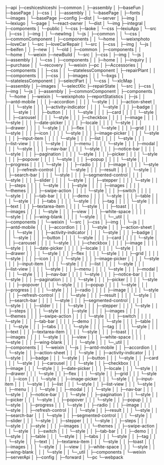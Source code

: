 
├─api
├─ceshiceshiceshi
├─common
│  ├─assembly
│  ├─baseFun
│  ├─basePage
│  ├─css
│  │  ├─assembly
│  │  └─basePage
│  ├─fonts
│  └─images
│      └─basePage
├─config
├─dist
│  └─server
│      ├─img
│      └─lexiugo
│          └─page
│              └─react-owner
│                  └─dist
│                      └─img
├─integral
│  ├─components
│  └─public
│      └─css
├─laoke
│  └─css
├─lexiuApp
│  └─src
│      ├─css
│      ├─img
│      │  └─newImg
│      └─js
│          ├─common
│          │  └─css
│          ├─commonComponent
│          ├─components
│          │  └─home
│          └─weixnphoto
├─loveCar
│  └─src
├─loveCarRepair
│  └─src
│      ├─css
│      ├─img
│      └─js
│          ├─beifen
│          │  ├─new
│          │  └─old
│          ├─common
│          ├─components
│          │  └─home
│          └─weixin
├─newBuild
│  └─src
│      ├─css
│      ├─img
│      └─js
│          ├─assembly
│          │  └─css
│          ├─components
│          │  ├─home
│          │  ├─inquiry
│          │  ├─purchase
│          │  └─recovery
│          └─weixin
├─pc
│  ├─Accessories
│  │  ├─components
│  │  ├─css
│  │  └─statelessComponent
│  ├─repairPlant
│  │  ├─components
│  │  ├─css
│  │  ├─images
│  │  │  └─bxgs
│  │  └─statelessComponent
│  ├─selectPart
│  │  └─css
│  └─xlcMap
│      ├─assembly
│      ├─images
│      └─selectXlc
├─repairState
│  └─src
│      ├─css
│      ├─img
│      └─js
│          ├─assembly
│          ├─commonComponent
│          ├─components
│          │  └─home
│          ├─weixin
│          └─weixnphoto
├─reportStatistics
│  ├─js
│  │  ├─antd-mobile
│  │  │  ├─accordion
│  │  │  │  └─style
│  │  │  ├─action-sheet
│  │  │  │  └─style
│  │  │  ├─activity-indicator
│  │  │  │  └─style
│  │  │  ├─badge
│  │  │  │  └─style
│  │  │  ├─button
│  │  │  │  └─style
│  │  │  ├─card
│  │  │  │  └─style
│  │  │  ├─carousel
│  │  │  │  └─style
│  │  │  ├─checkbox
│  │  │  │  ├─image
│  │  │  │  └─style
│  │  │  ├─date-picker
│  │  │  │  ├─locale
│  │  │  │  └─style
│  │  │  ├─drawer
│  │  │  │  └─style
│  │  │  ├─flex
│  │  │  │  └─style
│  │  │  ├─grid
│  │  │  │  └─style
│  │  │  ├─icon
│  │  │  │  └─style
│  │  │  ├─image-picker
│  │  │  │  └─style
│  │  │  ├─input-item
│  │  │  │  └─style
│  │  │  ├─list
│  │  │  │  └─style
│  │  │  ├─list-view
│  │  │  │  └─style
│  │  │  ├─menu
│  │  │  │  └─style
│  │  │  ├─modal
│  │  │  │  └─style
│  │  │  ├─nav-bar
│  │  │  │  └─style
│  │  │  ├─notice-bar
│  │  │  │  └─style
│  │  │  ├─pagination
│  │  │  │  └─style
│  │  │  ├─picker
│  │  │  │  └─style
│  │  │  ├─popover
│  │  │  │  └─style
│  │  │  ├─popup
│  │  │  │  └─style
│  │  │  ├─progress
│  │  │  │  └─style
│  │  │  ├─radio
│  │  │  │  ├─image
│  │  │  │  └─style
│  │  │  ├─refresh-control
│  │  │  │  └─style
│  │  │  ├─result
│  │  │  │  └─style
│  │  │  ├─search-bar
│  │  │  │  └─style
│  │  │  ├─segmented-control
│  │  │  │  └─style
│  │  │  ├─slider
│  │  │  │  └─style
│  │  │  ├─stepper
│  │  │  │  └─style
│  │  │  ├─steps
│  │  │  │  └─style
│  │  │  ├─style
│  │  │  │  ├─images
│  │  │  │  └─themes
│  │  │  ├─swipe-action
│  │  │  │  └─style
│  │  │  ├─switch
│  │  │  │  └─style
│  │  │  ├─tab-bar
│  │  │  │  ├─demo
│  │  │  │  └─style
│  │  │  ├─table
│  │  │  │  └─style
│  │  │  ├─tabs
│  │  │  │  └─style
│  │  │  ├─tag
│  │  │  │  └─style
│  │  │  ├─text
│  │  │  ├─textarea-item
│  │  │  │  └─style
│  │  │  ├─toast
│  │  │  │  ├─images
│  │  │  │  └─style
│  │  │  ├─view
│  │  │  ├─white-space
│  │  │  │  └─style
│  │  │  ├─wing-blank
│  │  │  │  └─style
│  │  │  └─_util
│  │  ├─components
│  │  └─weixin
│  └─src
│      ├─css
│      ├─img
│      │  └─js
│      │      ├─antd-mobile
│      │      │  ├─accordion
│      │      │  │  └─style
│      │      │  ├─action-sheet
│      │      │  │  └─style
│      │      │  ├─activity-indicator
│      │      │  │  └─style
│      │      │  ├─badge
│      │      │  │  └─style
│      │      │  ├─button
│      │      │  │  └─style
│      │      │  ├─card
│      │      │  │  └─style
│      │      │  ├─carousel
│      │      │  │  └─style
│      │      │  ├─checkbox
│      │      │  │  ├─image
│      │      │  │  └─style
│      │      │  ├─date-picker
│      │      │  │  ├─locale
│      │      │  │  └─style
│      │      │  ├─drawer
│      │      │  │  └─style
│      │      │  ├─flex
│      │      │  │  └─style
│      │      │  ├─grid
│      │      │  │  └─style
│      │      │  ├─icon
│      │      │  │  └─style
│      │      │  ├─image-picker
│      │      │  │  └─style
│      │      │  ├─input-item
│      │      │  │  └─style
│      │      │  ├─list
│      │      │  │  └─style
│      │      │  ├─list-view
│      │      │  │  └─style
│      │      │  ├─menu
│      │      │  │  └─style
│      │      │  ├─modal
│      │      │  │  └─style
│      │      │  ├─nav-bar
│      │      │  │  └─style
│      │      │  ├─notice-bar
│      │      │  │  └─style
│      │      │  ├─pagination
│      │      │  │  └─style
│      │      │  ├─picker
│      │      │  │  └─style
│      │      │  ├─popover
│      │      │  │  └─style
│      │      │  ├─popup
│      │      │  │  └─style
│      │      │  ├─progress
│      │      │  │  └─style
│      │      │  ├─radio
│      │      │  │  ├─image
│      │      │  │  └─style
│      │      │  ├─refresh-control
│      │      │  │  └─style
│      │      │  ├─result
│      │      │  │  └─style
│      │      │  ├─search-bar
│      │      │  │  └─style
│      │      │  ├─segmented-control
│      │      │  │  └─style
│      │      │  ├─slider
│      │      │  │  └─style
│      │      │  ├─stepper
│      │      │  │  └─style
│      │      │  ├─steps
│      │      │  │  └─style
│      │      │  ├─style
│      │      │  │  ├─images
│      │      │  │  └─themes
│      │      │  ├─swipe-action
│      │      │  │  └─style
│      │      │  ├─switch
│      │      │  │  └─style
│      │      │  ├─tab-bar
│      │      │  │  ├─demo
│      │      │  │  └─style
│      │      │  ├─table
│      │      │  │  └─style
│      │      │  ├─tabs
│      │      │  │  └─style
│      │      │  ├─tag
│      │      │  │  └─style
│      │      │  ├─text
│      │      │  ├─textarea-item
│      │      │  │  └─style
│      │      │  ├─toast
│      │      │  │  ├─images
│      │      │  │  └─style
│      │      │  ├─view
│      │      │  ├─white-space
│      │      │  │  └─style
│      │      │  ├─wing-blank
│      │      │  │  └─style
│      │      │  └─_util
│      │      ├─components
│      │      └─weixin
│      └─js
│          ├─antd-mobile
│          │  ├─accordion
│          │  │  └─style
│          │  ├─action-sheet
│          │  │  └─style
│          │  ├─activity-indicator
│          │  │  └─style
│          │  ├─badge
│          │  │  └─style
│          │  ├─button
│          │  │  └─style
│          │  ├─card
│          │  │  └─style
│          │  ├─carousel
│          │  │  └─style
│          │  ├─checkbox
│          │  │  ├─image
│          │  │  └─style
│          │  ├─date-picker
│          │  │  ├─locale
│          │  │  └─style
│          │  ├─drawer
│          │  │  └─style
│          │  ├─flex
│          │  │  └─style
│          │  ├─grid
│          │  │  └─style
│          │  ├─icon
│          │  │  └─style
│          │  ├─image-picker
│          │  │  └─style
│          │  ├─input-item
│          │  │  └─style
│          │  ├─list
│          │  │  └─style
│          │  ├─list-view
│          │  │  └─style
│          │  ├─menu
│          │  │  └─style
│          │  ├─modal
│          │  │  └─style
│          │  ├─nav-bar
│          │  │  └─style
│          │  ├─notice-bar
│          │  │  └─style
│          │  ├─pagination
│          │  │  └─style
│          │  ├─picker
│          │  │  └─style
│          │  ├─popover
│          │  │  └─style
│          │  ├─popup
│          │  │  └─style
│          │  ├─progress
│          │  │  └─style
│          │  ├─radio
│          │  │  ├─image
│          │  │  └─style
│          │  ├─refresh-control
│          │  │  └─style
│          │  ├─result
│          │  │  └─style
│          │  ├─search-bar
│          │  │  └─style
│          │  ├─segmented-control
│          │  │  └─style
│          │  ├─slider
│          │  │  └─style
│          │  ├─stepper
│          │  │  └─style
│          │  ├─steps
│          │  │  └─style
│          │  ├─style
│          │  │  ├─images
│          │  │  └─themes
│          │  ├─swipe-action
│          │  │  └─style
│          │  ├─switch
│          │  │  └─style
│          │  ├─tab-bar
│          │  │  ├─demo
│          │  │  └─style
│          │  ├─table
│          │  │  └─style
│          │  ├─tabs
│          │  │  └─style
│          │  ├─tag
│          │  │  └─style
│          │  ├─text
│          │  ├─textarea-item
│          │  │  └─style
│          │  ├─toast
│          │  │  ├─images
│          │  │  └─style
│          │  ├─view
│          │  ├─white-space
│          │  │  └─style
│          │  ├─wing-blank
│          │  │  └─style
│          │  └─_util
│          ├─components
│          └─weixin
├─serverApi
│  ├─config
│  ├─forward
│  └─pc
└─webpack